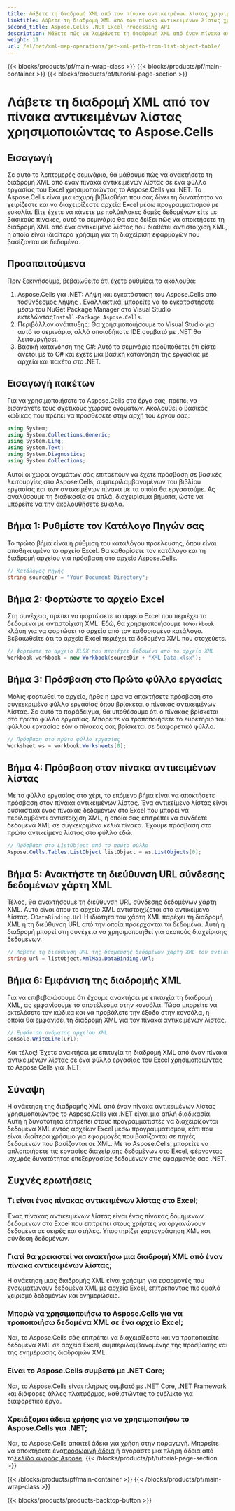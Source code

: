 ```yaml
---
title: Λάβετε τη διαδρομή XML από τον πίνακα αντικειμένων λίστας χρησιμοποιώντας το Aspose.Cells
linktitle: Λάβετε τη διαδρομή XML από τον πίνακα αντικειμένων λίστας χρησιμοποιώντας το Aspose.Cells
second_title: Aspose.Cells .NET Excel Processing API
description: Μάθετε πώς να λαμβάνετε τη διαδρομή XML από έναν πίνακα αντικειμένων λίστας στο Excel χρησιμοποιώντας το Aspose.Cells για .NET. Οδηγός βήμα προς βήμα για προγραμματιστές .NET.
weight: 11
url: /el/net/xml-map-operations/get-xml-path-from-list-object-table/
---
```


{{< blocks/products/pf/main-wrap-class >}}
{{< blocks/products/pf/main-container >}}
{{< blocks/products/pf/tutorial-page-section >}}

# Λάβετε τη διαδρομή XML από τον πίνακα αντικειμένων λίστας χρησιμοποιώντας το Aspose.Cells

## Εισαγωγή
Σε αυτό το λεπτομερές σεμινάριο, θα μάθουμε πώς να ανακτήσετε τη διαδρομή XML από έναν πίνακα αντικειμένων λίστας σε ένα φύλλο εργασίας του Excel χρησιμοποιώντας το Aspose.Cells για .NET. Το Aspose.Cells είναι μια ισχυρή βιβλιοθήκη που σας δίνει τη δυνατότητα να χειρίζεστε και να διαχειρίζεστε αρχεία Excel μέσω προγραμματισμού με ευκολία. Είτε έχετε να κάνετε με πολύπλοκες δομές δεδομένων είτε με βασικούς πίνακες, αυτό το σεμινάριο θα σας δείξει πώς να αποκτήσετε τη διαδρομή XML από ένα αντικείμενο λίστας που διαθέτει αντιστοίχιση XML, η οποία είναι ιδιαίτερα χρήσιμη για τη διαχείριση εφαρμογών που βασίζονται σε δεδομένα.
## Προαπαιτούμενα
Πριν ξεκινήσουμε, βεβαιωθείτε ότι έχετε ρυθμίσει τα ακόλουθα:
1.  Aspose.Cells για .NET: Λήψη και εγκατάσταση του Aspose.Cells από το[σύνδεσμος λήψης](https://releases.aspose.com/cells/net/) . Εναλλακτικά, μπορείτε να το εγκαταστήσετε μέσω του NuGet Package Manager στο Visual Studio εκτελώντας`Install-Package Aspose.Cells`.
2. Περιβάλλον ανάπτυξης: Θα χρησιμοποιήσουμε το Visual Studio για αυτό το σεμινάριο, αλλά οποιοδήποτε IDE συμβατό με .NET θα λειτουργήσει.
3. Βασική κατανόηση της C#: Αυτό το σεμινάριο προϋποθέτει ότι είστε άνετοι με το C# και έχετε μια βασική κατανόηση της εργασίας με αρχεία και πακέτα στο .NET.
## Εισαγωγή πακέτων
Για να χρησιμοποιήσετε το Aspose.Cells στο έργο σας, πρέπει να εισαγάγετε τους σχετικούς χώρους ονομάτων. Ακολουθεί ο βασικός κώδικας που πρέπει να προσθέσετε στην αρχή του έργου σας:
```csharp
using System;
using System.Collections.Generic;
using System.Linq;
using System.Text;
using System.Diagnostics;
using System.Collections;
```
Αυτοί οι χώροι ονομάτων σάς επιτρέπουν να έχετε πρόσβαση σε βασικές λειτουργίες στο Aspose.Cells, συμπεριλαμβανομένων του βιβλίου εργασίας και των αντικειμένων πίνακα με τα οποία θα εργαστούμε.
Ας αναλύσουμε τη διαδικασία σε απλά, διαχειρίσιμα βήματα, ώστε να μπορείτε να την ακολουθήσετε εύκολα.
## Βήμα 1: Ρυθμίστε τον Κατάλογο Πηγών σας
Το πρώτο βήμα είναι η ρύθμιση του καταλόγου προέλευσης, όπου είναι αποθηκευμένο το αρχείο Excel. Θα καθορίσετε τον κατάλογο και τη διαδρομή αρχείου για πρόσβαση στο αρχείο Aspose.Cells.
```csharp
// Κατάλογος πηγής
string sourceDir = "Your Document Directory";
```
## Βήμα 2: Φορτώστε το αρχείο Excel
 Στη συνέχεια, πρέπει να φορτώσετε το αρχείο Excel που περιέχει τα δεδομένα με αντιστοίχιση XML. Εδώ, θα χρησιμοποιήσουμε το`Workbook` κλάση για να φορτώσει το αρχείο από τον καθορισμένο κατάλογο. Βεβαιωθείτε ότι το αρχείο Excel περιέχει τα δεδομένα XML που στοχεύετε.
```csharp
// Φορτώστε το αρχείο XLSX που περιέχει δεδομένα από το αρχείο XML
Workbook workbook = new Workbook(sourceDir + "XML Data.xlsx");
```
## Βήμα 3: Πρόσβαση στο Πρώτο φύλλο εργασίας
Μόλις φορτωθεί το αρχείο, ήρθε η ώρα να αποκτήσετε πρόσβαση στο συγκεκριμένο φύλλο εργασίας όπου βρίσκεται ο πίνακας αντικειμένων λίστας. Σε αυτό το παράδειγμα, θα υποθέσουμε ότι ο πίνακας βρίσκεται στο πρώτο φύλλο εργασίας. Μπορείτε να τροποποιήσετε το ευρετήριο του φύλλου εργασίας εάν ο πίνακας σας βρίσκεται σε διαφορετικό φύλλο.
```csharp
// Πρόσβαση στο πρώτο φύλλο εργασίας
Worksheet ws = workbook.Worksheets[0];
```
## Βήμα 4: Πρόσβαση στον πίνακα αντικειμένων λίστας
Με το φύλλο εργασίας στο χέρι, το επόμενο βήμα είναι να αποκτήσετε πρόσβαση στον πίνακα αντικειμένων λίστας. Ένα αντικείμενο λίστας είναι ουσιαστικά ένας πίνακας δεδομένων στο Excel που μπορεί να περιλαμβάνει αντιστοίχιση XML, η οποία σας επιτρέπει να συνδέετε δεδομένα XML σε συγκεκριμένα κελιά πίνακα. Έχουμε πρόσβαση στο πρώτο αντικείμενο λίστας στο φύλλο εδώ.
```csharp
// Πρόσβαση στο ListObject από το πρώτο φύλλο
Aspose.Cells.Tables.ListObject listObject = ws.ListObjects[0];
```
## Βήμα 5: Ανακτήστε τη διεύθυνση URL σύνδεσης δεδομένων χάρτη XML
 Τέλος, θα ανακτήσουμε τη διεύθυνση URL σύνδεσης δεδομένων χάρτη XML. Αυτό είναι όπου το αρχείο XML αντιστοιχίζεται στο αντικείμενο λίστας. Ο`DataBinding.Url` Η ιδιότητα του χάρτη XML παρέχει τη διαδρομή XML ή τη διεύθυνση URL από την οποία προέρχονται τα δεδομένα. Αυτή η διαδρομή μπορεί στη συνέχεια να χρησιμοποιηθεί για σκοπούς διαχείρισης δεδομένων.
```csharp
// Λάβετε τη διεύθυνση URL της δέσμευσης δεδομένων χάρτη XML του αντικειμένου της λίστας
string url = listObject.XmlMap.DataBinding.Url;
```
## Βήμα 6: Εμφάνιση της διαδρομής XML
Για να επιβεβαιώσουμε ότι έχουμε ανακτήσει με επιτυχία τη διαδρομή XML, ας εμφανίσουμε το αποτέλεσμα στην κονσόλα. Τώρα μπορείτε να εκτελέσετε τον κώδικα και να προβάλετε την έξοδο στην κονσόλα, η οποία θα εμφανίσει τη διαδρομή XML για τον πίνακα αντικειμένων λίστας.
```csharp
// Εμφάνιση ονόματος αρχείου XML
Console.WriteLine(url);
```
Και τέλος! Έχετε ανακτήσει με επιτυχία τη διαδρομή XML από έναν πίνακα αντικειμένων λίστας σε ένα φύλλο εργασίας του Excel χρησιμοποιώντας το Aspose.Cells για .NET.
## Σύναψη
Η ανάκτηση της διαδρομής XML από έναν πίνακα αντικειμένων λίστας χρησιμοποιώντας το Aspose.Cells για .NET είναι μια απλή διαδικασία. Αυτή η δυνατότητα επιτρέπει στους προγραμματιστές να διαχειρίζονται δεδομένα XML εντός αρχείων Excel μέσω προγραμματισμού, κάτι που είναι ιδιαίτερα χρήσιμο για εφαρμογές που βασίζονται σε πηγές δεδομένων που βασίζονται σε XML. Με το Aspose.Cells, μπορείτε να απλοποιήσετε τις εργασίες διαχείρισης δεδομένων στο Excel, φέρνοντας ισχυρές δυνατότητες επεξεργασίας δεδομένων στις εφαρμογές σας .NET.
## Συχνές ερωτήσεις
### Τι είναι ένας πίνακας αντικειμένων λίστας στο Excel;
Ένας πίνακας αντικειμένων λίστας είναι ένας πίνακας δομημένων δεδομένων στο Excel που επιτρέπει στους χρήστες να οργανώνουν δεδομένα σε σειρές και στήλες. Υποστηρίζει χαρτογράφηση XML και σύνδεση δεδομένων.
### Γιατί θα χρειαστεί να ανακτήσω μια διαδρομή XML από έναν πίνακα αντικειμένων λίστας;
Η ανάκτηση μιας διαδρομής XML είναι χρήσιμη για εφαρμογές που ενσωματώνουν δεδομένα XML με αρχεία Excel, επιτρέποντας πιο ομαλό χειρισμό δεδομένων και ενημερώσεις.
### Μπορώ να χρησιμοποιήσω το Aspose.Cells για να τροποποιήσω δεδομένα XML σε ένα αρχείο Excel;
Ναι, το Aspose.Cells σάς επιτρέπει να διαχειρίζεστε και να τροποποιείτε δεδομένα XML σε αρχεία Excel, συμπεριλαμβανομένης της πρόσβασης και της ενημέρωσης διαδρομών XML.
### Είναι το Aspose.Cells συμβατό με .NET Core;
Ναι, το Aspose.Cells είναι πλήρως συμβατό με .NET Core, .NET Framework και διάφορες άλλες πλατφόρμες, καθιστώντας το ευέλικτο για διαφορετικά έργα.
### Χρειάζομαι άδεια χρήσης για να χρησιμοποιήσω το Aspose.Cells για .NET;
 Ναι, το Aspose.Cells απαιτεί άδεια για χρήση στην παραγωγή. Μπορείτε να αποκτήσετε ένα[προσωρινή άδεια](https://purchase.aspose.com/temporary-license/) ή αγοράστε μια πλήρη άδεια από το[Σελίδα αγοράς Aspose](https://purchase.aspose.com/buy).
{{< /blocks/products/pf/tutorial-page-section >}}

{{< /blocks/products/pf/main-container >}}
{{< /blocks/products/pf/main-wrap-class >}}

{{< blocks/products/products-backtop-button >}}

